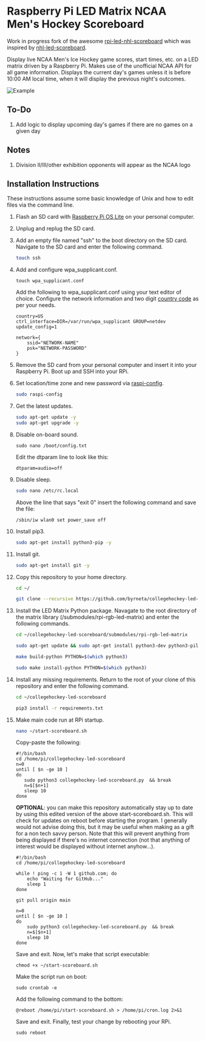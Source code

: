 # Raspberry Pi LED Matrix NCAA Men's Hockey Scoreboard

Work in progress fork of the awesome [rpi-led-nhl-scoreboard](https://github.com/gidger/rpi-led-nhl-scoreboard) which was inspired by [nhl-led-scoreboard](https://github.com/riffnshred/nhl-led-scoreboard).

Display live NCAA Men's Ice Hockey game scores, start times, etc. on a LED matrix driven by a Raspberry Pi. Makes use of the unofficial NCAA API for all game information. Displays the current day's games unless it is before 10:00 AM local time, when it will display the previous night's outcomes.

![Example](https://github.com/byrneta/collegehockey-led-scoreboard/blob/main/examples/demo.jpeg)

## To-Do
1. Add logic to display upcoming day's games if there are no games on a given day

## Notes
1. Division II/III/other exhibition opponents will appear as the NCAA logo

## Installation Instructions
These instructions assume some basic knowledge of Unix and how to edit files via the command line.
1. Flash an SD card with [Raspberry Pi OS Lite](https://www.raspberrypi.org/software/operating-systems/) on your personal computer.

2. Unplug and replug the SD card.

3. Add an empty file named "ssh" to the boot directory on the SD card. Navigate to the SD card and enter the following command.
    ```bash
    touch ssh
    ```

4. Add and configure wpa_supplicant.conf.

    ```
    touch wpa_supplicant.conf
    ```

    Add the following to wpa_supplicant.conf using your text editor of choice. Configure the network information and two digit [country code](https://www.iban.com/country-codes) as per your needs.
    ```
    country=US
    ctrl_interface=DIR=/var/run/wpa_supplicant GROUP=netdev
    update_config=1

    network={
        ssid="NETWORK-NAME"
        psk="NETWORK-PASSWORD"
    }
    ```

5. Remove the SD card from your personal computer and insert it into your Raspberry Pi. Boot up and SSH into your RPi.

6. Set location/time zone and new password via [raspi-config](https://www.raspberrypi.org/documentation/configuration/raspi-config.md).
    ```bash
    sudo raspi-config
    ```

7. Get the latest updates.
    ```bash
    sudo apt-get update -y
    sudo apt-get upgrade -y
    ```

8. Disable on-board sound.
    ```
    sudo nano /boot/config.txt
    ```
    Edit the dtparam line to look like this:
    ```
    dtparam=audio=off
    ```

9. Disable sleep. 

    ```bash
    sudo nano /etc/rc.local
    ```

    Above the line that says "exit 0" insert the following command and save the file:
    ```
    /sbin/iw wlan0 set power_save off
    ```

10. Install pip3.
    ```bash
    sudo apt-get install python3-pip -y
    ```

11. Install git.
    ```bash
    sudo apt-get install git -y
    ```

12. Copy this repository to your home directory.
    ```bash
    cd ~/

    git clone --recursive https://github.com/byrneta/collegehockey-led-scoreboard.git
    ```

13. Install the LED Matrix Python package. Navagate to the root directory of the matrix library (/submodules/rpi-rgb-led-matrix) and enter the following commands.
    ```bash
    cd ~/collegehockey-led-scoreboard/submodules/rpi-rgb-led-matrix

    sudo apt-get update && sudo apt-get install python3-dev python3-pillow -y

    make build-python PYTHON=$(which python3)

    sudo make install-python PYTHON=$(which python3)
    ```

14. Install any missing requirements. Return to the root of your clone of this repository and enter the following command.

    ```bash
    cd ~/collegehockey-led-scoreboard

    pip3 install -r requirements.txt
    ```

15. Make main code run at RPi startup.

    ```bash
    nano ~/start-scoreboard.sh
    ```
    Copy-paste the following:
    ```
    #!/bin/bash
    cd /home/pi/collegehockey-led-scoreboard
    n=0
    until [ $n -ge 10 ]
    do
       sudo python3 collegehockey-led-scoreboard.py  && break
       n=$[$n+1]
       sleep 10
    done
    ```

    **OPTIONAL**: you can make this repository automatically stay up to date by using this edited version of the above start-scoreboard.sh. This will check for updates on reboot before starting the program. I generally would not advise doing this, but it may be useful when making as a gift for a non tech savvy person. Note that this will prevent anything from being displayed if there's no internet connection (not that anything of interest would be displayed without internet anyhow...).
    ```
    #!/bin/bash
    cd /home/pi/collegehockey-led-scoreboard
    
    while ! ping -c 1 -W 1 github.com; do
        echo "Waiting for GitHub..."
        sleep 1
    done

    git pull origin main

    n=0
    until [ $n -ge 10 ]
    do
        sudo python3 collegehockey-led-scoreboard.py  && break
        n=$[$n+1]
        sleep 10
    done
    ```

    Save and exit. Now, let's make that script executable:

    ```
    chmod +x ~/start-scoreboard.sh
    ```

    Make the script run on boot:

    ```
    sudo crontab -e
    ```
    Add the following command to the bottom:

    ```
    @reboot /home/pi/start-scoreboard.sh > /home/pi/cron.log 2>&1
    ```

    Save and exit. Finally, test your change by rebooting your RPi.

    ```
    sudo reboot
    ```